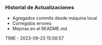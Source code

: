 ### Historial de Actualizaciones

- Agregados commits desde máquina local
- Corregidos errores
- Mejoras en el README.md

TIME - 2023-09-23 15:56:57